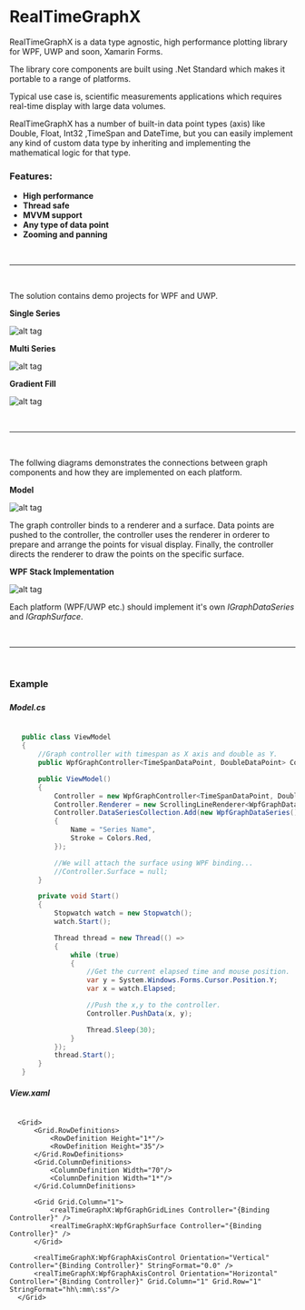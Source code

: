 # RealTimeGraphX
RealTimeGraphX is a data type agnostic, high performance plotting library for WPF, UWP and soon, Xamarin Forms.

The library core components are built using .Net Standard which makes it portable to a range of platforms.

Typical use case is, scientific measurements applications which requires real-time display with large data volumes.

RealTimeGraphX has a number of built-in data point types (axis) like Double, Float, Int32 ,TimeSpan and DateTime, but you can easily implement any kind of custom data type by inheriting and implementing the mathematical logic for that type.

### Features:
- **High performance**
- **Thread safe**
- **MVVM support**
- **Any type of data point**
- **Zooming and panning**

<br/>
<hr/>
<br/>

The solution contains demo projects for WPF and UWP.

**Single Series**

![alt tag](https://github.com/royben/RealTimeGraphX/blob/master/Preview/single.png)

**Multi Series**
 
![alt tag](https://github.com/royben/RealTimeGraphX/blob/master/Preview/multi.PNG)
  
**Gradient Fill**
 
![alt tag](https://github.com/royben/RealTimeGraphX/blob/master/Preview/gradient.png)

<br/>
<hr/>
<br/>
 
The follwing diagrams demonstrates the connections between graph components and how they are implemented on each platform.

**Model**

![alt tag](https://github.com/royben/RealTimeGraphX/blob/master/Preview/schema.png)

The graph controller binds to a renderer and a surface. Data points are pushed to the controller, the controller uses the renderer in orderer to prepare and arrange the points for visual display. Finally, the controller directs the renderer to draw the points on the specific surface.


**WPF Stack Implementation**

![alt tag](https://github.com/royben/RealTimeGraphX/blob/master/Preview/stack.png)

Each platform (WPF/UWP etc.) should implement it's own *IGraphDataSeries* and *IGraphSurface*.

<br/>
<hr/>
<br/>

<h3>Example<h3>
 
 ##### Model.cs
 
 ```csharp
 
    public class ViewModel
    {
        //Graph controller with timespan as X axis and double as Y.
        public WpfGraphController<TimeSpanDataPoint, DoubleDataPoint> Controller { get; set; }

        public ViewModel()
        {
            Controller = new WpfGraphController<TimeSpanDataPoint, DoubleDataPoint>();
            Controller.Renderer = new ScrollingLineRenderer<WpfGraphDataSeries>();
            Controller.DataSeriesCollection.Add(new WpfGraphDataSeries()
            {
                Name = "Series Name",
                Stroke = Colors.Red,
            });

            //We will attach the surface using WPF binding...
            //Controller.Surface = null;
        }

        private void Start()
        {
            Stopwatch watch = new Stopwatch();
            watch.Start();

            Thread thread = new Thread(() => 
            {
                while (true)
                {
                    //Get the current elapsed time and mouse position.
                    var y = System.Windows.Forms.Cursor.Position.Y;
                    var x = watch.Elapsed;

                    //Push the x,y to the controller.
                    Controller.PushData(x, y);

                    Thread.Sleep(30);
                }
            });
            thread.Start();
        }
    }
 
 ```

 ##### View.xaml
 
  ```xaml
  
    <Grid>
        <Grid.RowDefinitions>
            <RowDefinition Height="1*"/>
            <RowDefinition Height="35"/>
        </Grid.RowDefinitions>
        <Grid.ColumnDefinitions>
            <ColumnDefinition Width="70"/>
            <ColumnDefinition Width="1*"/>
        </Grid.ColumnDefinitions>

        <Grid Grid.Column="1">
            <realTimeGraphX:WpfGraphGridLines Controller="{Binding Controller}" />
            <realTimeGraphX:WpfGraphSurface Controller="{Binding Controller}" />
        </Grid>

        <realTimeGraphX:WpfGraphAxisControl Orientation="Vertical" Controller="{Binding Controller}" StringFormat="0.0" />
        <realTimeGraphX:WpfGraphAxisControl Orientation="Horizontal" Controller="{Binding Controller}" Grid.Column="1" Grid.Row="1" StringFormat="hh\:mm\:ss"/>
    </Grid>
  
  ```
